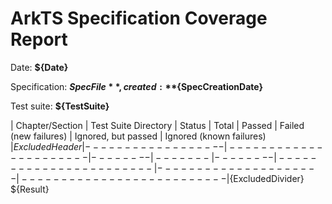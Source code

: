 # ArkTS Specification Coverage Report

Date: **${Date}**

Specification: **${SpecFile}**, created: **${SpecCreationDate}**

Test suite: **${TestSuite}**

| Chapter/Section  | Test Suite Directory | Status | Total | Passed | Failed (new failures) | Ignored, but passed | Ignored (known failures) |${ExcludedHeader}
|------------------|----------------------|--------|-------|--------|-----------------------|---------------------|--------------------------|${ExcludedDivider}
${Result}
